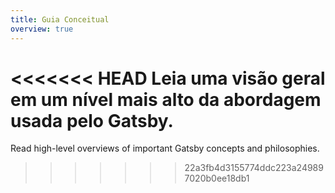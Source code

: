 ```yaml
---
title: Guia Conceitual
overview: true
---
```


<<<<<<< HEAD
Leia uma visão geral em um nível mais alto da abordagem usada pelo Gatsby.
=======
Read high-level overviews of important Gatsby concepts and philosophies.
>>>>>>> 22a3fb4d3155774ddc223a249897020b0ee18db1

<GuideList slug={props.slug} />
